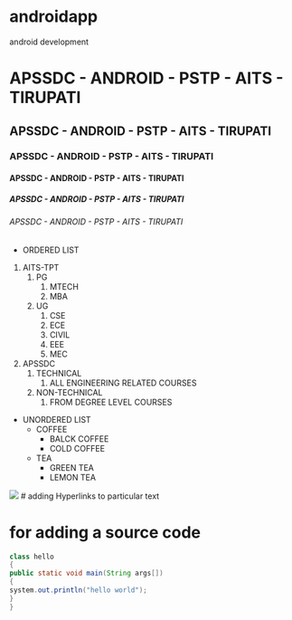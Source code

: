 # androidapp
android development

# APSSDC - ANDROID - PSTP - AITS - TIRUPATI
## APSSDC - ANDROID - PSTP - AITS - TIRUPATI
### APSSDC - ANDROID - PSTP - AITS - TIRUPATI
#### APSSDC - ANDROID - PSTP - AITS - TIRUPATI
##### APSSDC - ANDROID - PSTP - AITS - TIRUPATI
###### APSSDC - ANDROID - PSTP - AITS - TIRUPATI

* ORDERED LIST
1. AITS-TPT
    1. PG
        1. MTECH
        2. MBA
    2. UG
        1. CSE
        2. ECE
        3. CIVIL
        4. EEE
        5. MEC
2. APSSDC
    1. TECHNICAL
        1. ALL ENGINEERING RELATED COURSES
    2. NON-TECHNICAL
        1. FROM DEGREE LEVEL COURSES
* UNORDERED LIST
    + COFFEE
        - BALCK COFFEE
        - COLD COFFEE
    + TEA
        - GREEN TEA 
        - LEMON TEA
 
<img src="https://www.google.com/url?sa=i&url=https%3A%2F%2Fwww.cricketworldcup.com%2Fteams%2Findia%2Fplayers%2F164&psig=AOvVaw0g1IrV2VxSZHjl9Ul_wyoi&ust=1616568217295000&source=images&cd=vfe&ved=2ahUKEwjT8YWE6MXvAhUgAbcAHX0EAFoQjRx6BAgAEAc">
# adding Hyperlinks to particular text 

# for adding a source code 
```java
class hello 
{
public static void main(String args[])
{
system.out.println("hello world");
}
}

```

